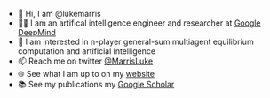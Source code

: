 - 👋 Hi, I am @lukemarris
- 👨‍💻 I am an artifical intelligence engineer and researcher at [Google DeepMind](https://www.deepmind.com/)
- 👀 I am interested in n-player general-sum multiagent equilibrium computation and artificial intelligence
- 📫 Reach me on twitter [@MarrisLuke](https://twitter.com/MarrisLuke)
- 🌐 See what I am up to on my [website](https://www.lukemarris.info/)
- 📚 See my publications my [Google Scholar](engineer)

<!---
lukemarris/lukemarris is a ✨ special ✨ repository because its `README.md` (this file) appears on your GitHub profile.
You can click the Preview link to take a look at your changes.
--->
